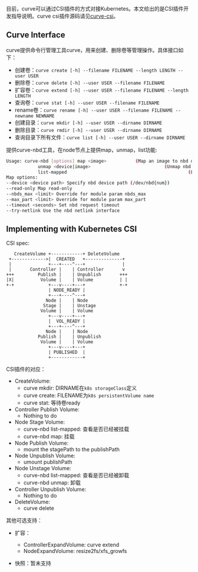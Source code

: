 目前，curve可以通过CSI插件的方式对接Kubernetes。本文给出的是CSI插件开发指导说明。curve csi插件源码请见[curve-csi](https://github.com/opencurve/curve-csi)。

## Curve Interface

curve提供命令行管理工具curve，用来创建、删除卷等管理操作。具体接口如下：

- 创建卷：`curve create [-h] --filename FILENAME --length LENGTH --user USER`
- 删除卷：`curve delete [-h] --user USER --filename FILENAME`
- 扩容卷：`curve extend [-h] --user USER --filename FILENAME --length LENGTH`
- 查询卷：`curve stat [-h] --user USER --filename FILENAME`
- rename卷：`curve rename [-h] --user USER --filename FILENAME --newname NEWNAME`
- 创建目录：`curve mkdir [-h] --user USER --dirname DIRNAME`
- 删除目录：`curve rmdir [-h] --user USER --dirname DIRNAME`
- 查询目录下所有文件：`curve list [-h] --user USER --dirname DIRNAME`

提供curve-nbd工具，在node节点上提供map，unmap，list功能:

```bash
Usage: curve-nbd [options] map <image>           (Map an image to nbd device)
            unmap <device|image>                            (Unmap nbd device)
            list-mapped                                              (List mapped nbd devices)
Map options:
--device <device path> Specify nbd device path (/dev/nbd{num})
--read-only Map read-only
--nbds_max <limit> Override for module param nbds_max
--max_part <limit> Override for module param max_part
--timeout <seconds> Set nbd request timeout
--try-netlink Use the nbd netlink interface
```

## Implementing with Kubernetes CSI

CSI spec:

```
   CreateVolume +------------+ DeleteVolume
 +------------->|  CREATED   +--------------+
 |              +---+----^---+              |
 |       Controller |    | Controller       v
+++         Publish |    | Unpublish       +++
|X|          Volume |    | Volume          | |
+-+             +---v----+---+             +-+
                | NODE_READY |
                +---+----^---+
               Node |    | Node
              Stage |    | Unstage
             Volume |    | Volume
                +---v----+---+
                |  VOL_READY |
                +---+----^---+
               Node |    | Node
            Publish |    | Unpublish
             Volume |    | Volume
                +---v----+---+
                | PUBLISHED  |
                +------------+
```

CSI插件的对应：

- CreateVolume:
  - curve mkdir: DIRNAME在`k8s storageClass`定义
  - curve create: FILENAME为`k8s persistentVolume name`
  - curve stat: 等待卷ready
- Controller Publish Volume:
  - Nothing to do
- Node Stage Volume:
  - curve-nbd list-mapped: 查看是否已经被挂载
  - curve-nbd map: 挂载
- Node Publish Volume:
  - mount the stagePath to the publishPath
- Node Unpublish Volume:
  - umount publishPath
- Node Unstage Volume:
  - curve-nbd list-mapped: 查看是否已经被卸载
  - curve-nbd unmap: 卸载
- Controller Unpublish Volume:
  - Nothing to do
- DeleteVolume:
  - curve delete

其他可选支持：

- 扩容：
  - ControllerExpandVolume: curve extend
  - NodeExpandVolume: resize2fs/xfs_growfs

- 快照：暂未支持

